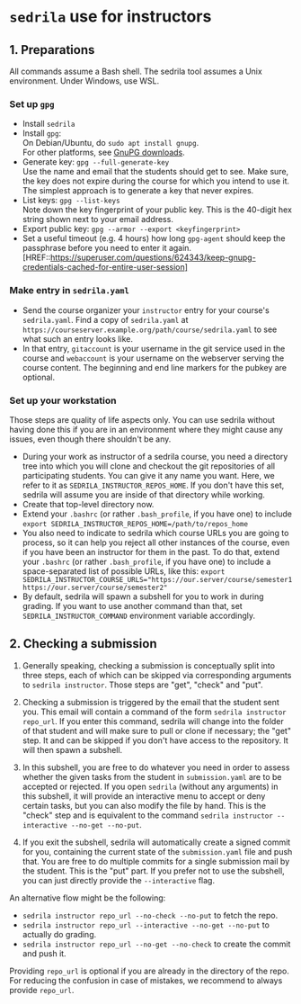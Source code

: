 # `sedrila` use for instructors

## 1. Preparations

All commands assume a Bash shell.
The sedrila tool assumes a Unix environment.
Under Windows, use WSL.

### Set up `gpg`

- Install `sedrila`
- Install `gpg`:  
  On Debian/Ubuntu, do `sudo apt install gnupg`.  
  For other platforms, see [GnuPG downloads](https://gnupg.org/download/index.html).
- Generate key: `gpg --full-generate-key`  
  Use the name and email that the students should get to see.
  Make sure, the key does not expire during the course for which you intend to use it.
  The simplest approach is to generate a key that never expires.
- List keys: `gpg --list-keys`    
  Note down the key fingerprint of your public key.
  This is the 40-digit hex string shown next to your email address. 
- Export public key:  `gpg --armor --export <keyfingerprint>`  
- Set a useful timeout (e.g. 4 hours) how long `gpg-agent` should keep the passphrase before
  you need to enter it again.  
  [HREF::https://superuser.com/questions/624343/keep-gnupg-credentials-cached-for-entire-user-session]

### Make entry in `sedrila.yaml`

- Send the course organizer your `instructor` entry for your course's `sedrila.yaml`.
  Find a copy of `sedrila.yaml` at `https://courseserver.example.org/path/course/sedrila.yaml`
  to see what such an entry looks like.
- In that entry, `gitaccount` is your username in the git service used in the course
  and `webaccount` is your username on the webserver serving the course content.
  The beginning and end line markers for the pubkey are optional.


### Set up your workstation

Those steps are quality of life aspects only. You can use sedrila without having done this if you
are in an environment where they might cause any issues, even though there shouldn't be any.

- During your work as instructor of a sedrila course, 
  you need a directory tree into which you will clone and checkout the git repositories
  of all participating students.
  You can give it any name you want. 
  Here, we refer to it as `SEDRILA_INSTRUCTOR_REPOS_HOME`.
  If you don't have this set, sedrila will assume you are inside of that directory while working.
- Create that top-level directory now.
- Extend your `.bashrc` (or rather `.bash_profile`, if you have one) to include
  `export SEDRILA_INSTRUCTOR_REPOS_HOME=/path/to/repos_home`
- You also need to indicate to sedrila which course URLs you are going to process,
  so it can help you reject all other instances of the course, even if you have been
  an instructor for them in the past.
  To do that, extend your `.bashrc` (or rather `.bash_profile`, if you have one) to include
  a space-separated list of possible URLs, like this:
  `export SEDRILA_INSTRUCTOR_COURSE_URLS="https://our.server/course/semester1 https://our.server/course/semester2"`
- By default, sedrila will spawn a subshell for you to work in during grading. If you want to use
  another command than that, set `SEDRILA_INSTRUCTOR_COMMAND` environment variable accordingly.


## 2. Checking a submission  

1. Generally speaking, checking a submission is conceptually split into three steps, each of which 
can be skipped via corresponding arguments to `sedrila instructor`.
Those steps are "get", "check" and "put".

2. Checking a submission is triggered by the email that the student sent you.
This email will contain a command of the form `sedrila instructor repo_url`.
If you enter this command, sedrila will change into the folder of that student and will make
sure to pull or clone if necessary; the "get" step. It and can be
skipped if you don't have access to the repository.
It will then spawn a subshell.

3. In this subshell, you are free to do whatever you need in order to assess whether the given
tasks from the student in `submission.yaml` are to be accepted or rejected.
If you open `sedrila` (without any arguments) in this subshell, it will provide an interactive
menu to accept or deny certain tasks, but you can also modify the file by hand.
This is the "check" step and is equivalent to the command `sedrila instructor --interactive --no-get --no-put`.  

4. If you exit the subshell, sedrila will automatically create a signed commit for you, containing
the current state of the `submission.yaml` file and push that.
You are free to do multiple commits for a single submission mail by the student.
This is the "put" part.
If you prefer not to use the subshell, you can just directly provide the `--interactive` flag.

An alternative flow might be the following:

- `sedrila instructor repo_url --no-check --no-put` to fetch the repo.
- `sedrila instructor repo_url --interactive --no-get --no-put` to actually do grading.
- `sedrila instructor repo_url --no-get --no-check` to create the commit and push it.

Providing `repo_url` is optional if you are already in the directory of the repo.
For reducing the confusion in case of mistakes, we recommend to always provide `repo_url`.